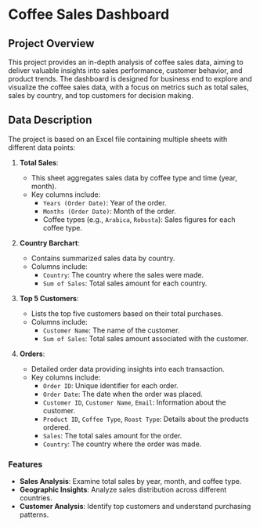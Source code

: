 # Coffee Sales Dashboard

## Project Overview

This project provides an in-depth analysis of coffee sales data, aiming to deliver valuable insights into sales performance, customer behavior, and product trends. The dashboard is designed for business end to explore and visualize the coffee sales data, with a focus on metrics such as total sales, sales by country, and top customers for decision making.

## Data Description

The project is based on an Excel file containing multiple sheets with different data points:

1. **Total Sales**:
    - This sheet aggregates sales data by coffee type and time (year, month).
    - Key columns include:
      - `Years (Order Date)`: Year of the order.
      - `Months (Order Date)`: Month of the order.
      - Coffee types (e.g., `Arabica`, `Robusta`): Sales figures for each coffee type.

2. **Country Barchart**:
    - Contains summarized sales data by country.
    - Columns include:
      - `Country`: The country where the sales were made.
      - `Sum of Sales`: Total sales amount for each country.

3. **Top 5 Customers**:
    - Lists the top five customers based on their total purchases.
    - Columns include:
      - `Customer Name`: The name of the customer.
      - `Sum of Sales`: Total sales amount associated with the customer.

4. **Orders**:
    - Detailed order data providing insights into each transaction.
    - Key columns include:
      - `Order ID`: Unique identifier for each order.
      - `Order Date`: The date when the order was placed.
      - `Customer ID`, `Customer Name`, `Email`: Information about the customer.
      - `Product ID`, `Coffee Type`, `Roast Type`: Details about the products ordered.
      - `Sales`: The total sales amount for the order.
      - `Country`: The country where the order was made.

### Features

- **Sales Analysis**: Examine total sales by year, month, and coffee type.
- **Geographic Insights**: Analyze sales distribution across different countries.
- **Customer Analysis**: Identify top customers and understand purchasing patterns.

